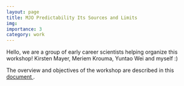 ```yaml
---
layout: page
title: MJO Predictability Its Sources and Limits
img: 
importance: 3
category: work
---
```


Hello, we are a group of early career scientists helping organize this workshop! 
Kirsten Mayer, Meriem Krouma, Yuntao Wei and myself :)

The overview and objectives of the workshop are described in this <a href="../../assets/pdf/MJO_Predictability.pdf"> document </a>.

 <object data="../../assets/pdf/MJO_Predictability.pdf" width="1000" height="1000" type='application/pdf'></object>
